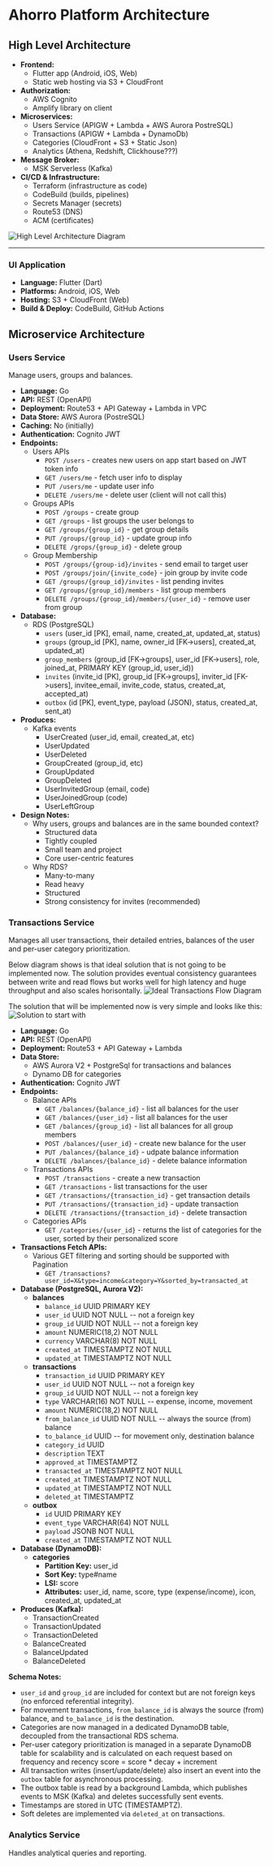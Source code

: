 # Ahorro Platform Architecture

## High Level Architecture

- **Frontend:**
  - Flutter app (Android, iOS, Web)
  - Static web hosting via S3 + CloudFront
- **Authorization:**
  - AWS Cognito
  - Amplify library on client
- **Microservices:**
  - Users Service (APIGW + Lambda + AWS Aurora PostreSQL)
  - Transactions (APIGW + Lambda + DynamoDb)
  - Categories (CloudFront + S3 + Static Json)
  - Analytics (Athena, Redshift, Clickhouse???)
- **Message Broker:**
  - MSK Serverless (Kafka)
- **CI/CD & Infrastructure:**
  - Terraform (infrastructure as code)
  - CodeBuild (builds, pipelines)
  - Secrets Manager (secrets)
  - Route53 (DNS)
  - ACM (certificates)

![High Level Architecture Diagram](docs/architecture-diagram.png)

---

### UI Application
- **Language:** Flutter (Dart)
- **Platforms:** Android, iOS, Web
- **Hosting:** S3 + CloudFront (Web)
- **Build & Deploy:** CodeBuild, GitHub Actions

## Microservice Architecture

### Users Service
Manage users, groups and balances.
- **Language:** Go
- **API:** REST (OpenAPI)
- **Deployment:** Route53 + API Gateway + Lambda in VPC
- **Data Store:** AWS Aurora (PostreSQL)
- **Caching:** No (initially)
- **Authentication:** Cognito JWT
- **Endpoints:**
  - Users APIs
    - `POST /users` - creates new users on app start based on JWT token info
    - `GET /users/me` - fetch user info to display
    - `PUT /users/me` - update user info
    - `DELETE /users/me` - delete user (client will not call this)
  - Groups APIs
    - `POST /groups` - create group
    - `GET /groups` - list groups the user belongs to
    - `GET /groups/{group_id}` - get group details
    - `PUT /groups/{group_id}` - update group info
    - `DELETE /grops/{group_id}` - delete group
  - Group Membership
    - `POST /groups/{group-id}/invites` - send email to target user
    - `POST /groups/join/{invite_code}` - join group by invite code
    - `GET /groups/{group_id}/invites` - list pending invites
    - `GET /groups/{group_id}/members` - list group members
    - `DELETE /groups/{group_id}/members/{user_id}` - remove user from group
- **Database:**
  - RDS (PostgreSQL)
    - `users` (user_id [PK], email, name, created_at, updated_at, status)
    - `groups` (group_id [PK], name, owner_id [FK->users], created_at, updated_at)
    - `group_members` (group_id [FK->groups], user_id [FK->users], role, joined_at, PRIMARY KEY (group_id, user_id))
    - `invites` (invite_id [PK], group_id [FK->groups], inviter_id [FK->users], invitee_email, invite_code, status, created_at, accepted_at)
    - `outbox` (id [PK], event_type, payload (JSON), status, created_at, sent_at)
- **Produces:**
  - Kafka events
    - UserCreated (user_id, email, created_at, etc)
    - UserUpdated
    - UserDeleted
    - GroupCreated (group_id, etc)
    - GroupUpdated
    - GroupDeleted
    - UserInvitedGroup (email, code)
    - UserJoinedGroup (code)
    - UserLeftGroup
- **Design Notes:**
  - Why users, groups and balances are in the same bounded context?
    - Structured data
    - Tightly coupled
    - Small team and project
    - Core user-centric features
  - Why RDS?
    - Many-to-many
    - Read heavy
    - Structured
    - Strong consistency for invites (recommended)

### Transactions Service
Manages all user transactions, their detailed entries, balances of the user and per-user category prioritization.

Below diagram shows is that ideal solution that is not going to be implemented now. The solution provides eventual consistency guarantees between write and read flows but works well for high latency and huge throughput and also scales horisontally.
![Ideal Transactions Flow Diagram](./transactions_ideal_arch.jpg)

The solution that will be implemented now is very simple and looks like this:
![Solution to start with](./transactions_arch.jpg)

- **Language:** Go
- **API:** REST (OpenAPI)
- **Deployment:** Route53 + API Gateway + Lambda
- **Data Store:** 
  - AWS Aurora V2 + PostgreSql for transactions and balances
  - Dynamo DB for categories
- **Authentication:** Cognito JWT
- **Endpoints:**
  - Balance APIs
    - `GET /balances/{balance_id}` - list all balances for the user
    - `GET /balances/{user_id}` - list all balances for the user
    - `GET /balances/{group_id}` - list all balances for all group members
    - `POST /balances/{user_id}` - create new balance for the user
    - `PUT /balances/{balance_id}` - udpate balance information
    - `DELETE /balances/{balance_id}` - delete balance information
  - Transactions APIs
    - `POST /transactions` - create a new transaction
    - `GET /transactions` - list transactions for the user
    - `GET /transactions/{transaction_id}` - get transaction details
    - `PUT /transactions/{transaction_id}` - update transaction
    - `DELETE /transactions/{transaction_id}` - delete transaction
  - Categories APIs
    - `GET /categories/{user_id}` - returns the list of categories for the user, sorted by their personalized score
- **Transactions Fetch APIs:**
  - Various GET filtering and sorting should be supported with Pagination
    - `GET /transactions?user_id=X&type=income&category=Y&sorted_by=transacted_at` 
- **Database (PostgreSQL, Aurora V2):**
  - **balances**
    - `balance_id` UUID PRIMARY KEY
    - `user_id` UUID NOT NULL -- not a foreign key
    - `group_id` UUID NOT NULL -- not a foreign key
    - `amount` NUMERIC(18,2) NOT NULL
    - `currency` VARCHAR(8) NOT NULL
    - `created_at` TIMESTAMPTZ NOT NULL
    - `updated_at` TIMESTAMPTZ NOT NULL
  - **transactions**
    - `transaction_id` UUID PRIMARY KEY
    - `user_id` UUID NOT NULL -- not a foreign key
    - `group_id` UUID NOT NULL -- not a foreign key
    - `type` VARCHAR(16) NOT NULL -- expense, income, movement
    - `amount` NUMERIC(18,2) NOT NULL
    - `from_balance_id` UUID NOT NULL -- always the source (from) balance
    - `to_balance_id` UUID -- for movement only, destination balance
    - `category_id` UUID
    - `description` TEXT
    - `approved_at` TIMESTAMPTZ
    - `transacted_at` TIMESTAMPTZ NOT NULL
    - `created_at` TIMESTAMPTZ NOT NULL
    - `updated_at` TIMESTAMPTZ NOT NULL
    - `deleted_at` TIMESTAMPTZ
  - **outbox**
    - `id` UUID PRIMARY KEY
    - `event_type` VARCHAR(64) NOT NULL
    - `payload` JSONB NOT NULL
    - `created_at` TIMESTAMPTZ NOT NULL
- **Database (DynamoDB):**
  - **categories**
    - **Partition Key:** user_id
    - **Sort Key:** type#name
    - **LSI:** score
    - **Attributes:** user_id, name, score, type (expense/income), icon, created_at, updated_at
- **Produces (Kafka):**
  - TransactionCreated
  - TransactionUpdated
  - TransactionDeleted
  - BalanceCreated
  - BalanceUpdated
  - BalanceDeleted

**Schema Notes:**
- `user_id` and `group_id` are included for context but are not foreign keys (no enforced referential integrity).
- For movement transactions, `from_balance_id` is always the source (from) balance, and `to_balance_id` is the destination.
- Categories are now managed in a dedicated DynamoDB table, decoupled from the transactional RDS schema.
- Per-user category prioritization is managed in a separate DynamoDB table for scalability and is calculated on each request based on frequency and recency score = score * decay + increment
- All transaction writes (insert/update/delete) also insert an event into the `outbox` table for asynchronous processing.
- The outbox table is read by a background Lambda, which publishes events to MSK (Kafka) and deletes successfully sent events.
- Timestamps are stored in UTC (TIMESTAMPTZ).
- Soft deletes are implemented via `deleted_at` on transactions.

### Analytics Service
Handles analytical queries and reporting.

